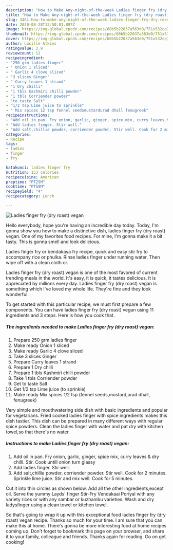 ```yaml
---
description: "How to Make Any-night-of-the-week Ladies finger fry (dry roast) vegan"
title: "How to Make Any-night-of-the-week Ladies finger fry (dry roast) vegan"
slug: 3461-how-to-make-any-night-of-the-week-ladies-finger-fry-dry-roast-vegan
date: 2020-08-28T12:50:01.897Z
image: https://img-global.cpcdn.com/recipes/68b5b22037a563d0/751x532cq70/ladies-finger-fry-dry-roast-vegan-recipe-main-photo.jpg
thumbnail: https://img-global.cpcdn.com/recipes/68b5b22037a563d0/751x532cq70/ladies-finger-fry-dry-roast-vegan-recipe-main-photo.jpg
cover: https://img-global.cpcdn.com/recipes/68b5b22037a563d0/751x532cq70/ladies-finger-fry-dry-roast-vegan-recipe-main-photo.jpg
author: Lucille Atkins
ratingvalue: 3.9
reviewcount: 12
recipeingredient:
- "250 grm ladies finger"
- " Onion 1 sliced"
- " Garlic 4 clove sliced"
- "3 slices Ginger"
- " Curry leaves 1 strand"
- "1 Dry chilli"
- "1 tbls Kashmiri chilli powder"
- "1 tbls Corriender powder"
- "to taste Salt"
- "1/2 tsp Lime juice to sprinkle"
- " Mix spices 12 tsp fennel seedsmustardurad dhall fenugreek"
recipeinstructions:
- "Add oil in pan. Fry onion, garlic, ginger, spice mix, curry leaves &amp; dry chilli. Stir. Cook untill onion turn glassy"
- "Add ladies finger. Stir well."
- "Add salt,chillie powder, corriender powder. Stir well. Cook for 2 minutes. Sprinkle lime juice. Stir and mix well. Cook for 5 minutes."
categories:
- Recipe
tags:
- ladies
- finger
- fry

katakunci: ladies finger fry 
nutrition: 153 calories
recipecuisine: American
preptime: "PT25M"
cooktime: "PT58M"
recipeyield: "4"
recipecategory: Lunch

---
```



![Ladies finger fry (dry roast) vegan](https://img-global.cpcdn.com/recipes/68b5b22037a563d0/751x532cq70/ladies-finger-fry-dry-roast-vegan-recipe-main-photo.jpg)

Hello everybody, hope you're having an incredible day today. Today, I'm gonna show you how to make a distinctive dish, ladies finger fry (dry roast) vegan. One of my favorites food recipes. For mine, I'm gonna make it a bit tasty. This is gonna smell and look delicious.

Ladies finger fry or bendakaya fry recipe, quick and easy stir fry to accompany rice or phulka. Rinse ladies finger under running water. Then wipe off with a clean cloth or.

Ladies finger fry (dry roast) vegan is one of the most favored of current trending meals in the world. It's easy, it is quick, it tastes delicious. It is appreciated by millions every day. Ladies finger fry (dry roast) vegan is something which I've loved my whole life. They're fine and they look wonderful.


To get started with this particular recipe, we must first prepare a few components. You can have ladies finger fry (dry roast) vegan using 11 ingredients and 3 steps. Here is how you cook that.

<!--inarticleads1-->

##### The ingredients needed to make Ladies finger fry (dry roast) vegan:

1. Prepare 250 grm ladies finger
1. Make ready  Onion 1 sliced
1. Make ready  Garlic 4 clove sliced
1. Take 3 slices Ginger
1. Prepare  Curry leaves 1 strand
1. Prepare 1 Dry chilli
1. Prepare 1 tbls Kashmiri chilli powder
1. Take 1 tbls Corriender powder
1. Get to taste Salt
1. Get 1/2 tsp Lime juice (to sprinkle)
1. Make ready  Mix spices 1/2 tsp (fennel seeds,mustard,urad dhall, fenugreek)


Very simple and mouthwatering side dish with basic ingredients and popular for vegetarians. Fried cooked ladies finger with spice ingredients makes this dish tastier. This dish can be prepared in many different ways with regular spice powders. Clean the ladies finger with water and pat dry with kitchen towel,so that there&#39;s no water. 

<!--inarticleads2-->

##### Instructions to make Ladies finger fry (dry roast) vegan:

1. Add oil in pan. Fry onion, garlic, ginger, spice mix, curry leaves &amp; dry chilli. Stir. Cook untill onion turn glassy
1. Add ladies finger. Stir well.
1. Add salt,chillie powder, corriender powder. Stir well. Cook for 2 minutes. Sprinkle lime juice. Stir and mix well. Cook for 5 minutes.


Cut it into thin circles as shown below. Add all the other ingredients,except oil. Serve the yummy Layds&#39; finger Stir-Fry Vendakaai Poriyal with any variety rices or with any sambar or kuzhambu varieties. Wash and dry ladysfinger using a clean towel or kitchen towel. 

So that's going to wrap it up with this exceptional food ladies finger fry (dry roast) vegan recipe. Thanks so much for your time. I am sure that you can make this at home. There's gonna be more interesting food at home recipes coming up. Don't forget to bookmark this page on your browser, and share it to your family, colleague and friends. Thanks again for reading. Go on get cooking!
